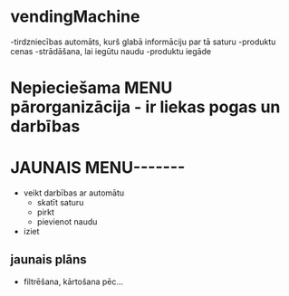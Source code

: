 # vendingMachine

-tirdzniecības automāts, kurš glabā informāciju par tā saturu
-produktu cenas
-strādāšana, lai iegūtu naudu
-produktu iegāde

# Nepieciešama MENU pārorganizācija - ir liekas pogas un darbības
# JAUNAIS MENU-------
- veikt darbības ar automātu
    - skatīt saturu
    - pirkt
    - pievienot naudu
- iziet


## jaunais plāns

- filtrēšana, kārtošana pēc... 
